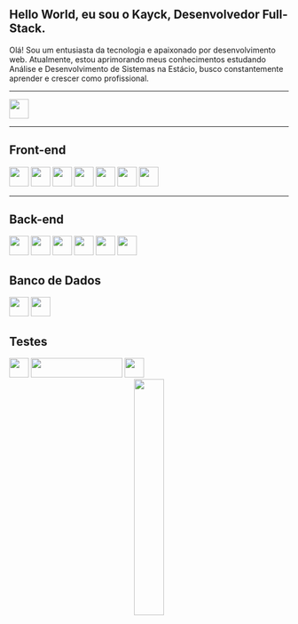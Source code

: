 ## Hello World, eu sou o Kayck, Desenvolvedor Full-Stack.

<div>
Olá! Sou um entusiasta da tecnologia e apaixonado por desenvolvimento web. Atualmente, estou aprimorando meus conhecimentos estudando Análise e Desenvolvimento de Sistemas na Estácio, busco constantemente aprender e crescer como profissional.
</div>
<hr>
<div>
<a href="https://www.linkedin.com/in/kayck-hirt/" target="_blank"><img src="https://img.shields.io/badge/-LinkedIn-%230077B5?style=for-the-badge&logo=linkedin&logoColor=white" target="_blank" height=35px></a>
<hr>
  <h2>Front-end</h2>
<img src="https://img.shields.io/badge/Angular-DD0031?style=for-the-badge&logo=angular&logoColor=white" height=35px>
<img src="https://img.shields.io/badge/React-20232A?style=for-the-badge&logo=react&logoColor=61DAFB" height=35px>
<img src= "https://img.shields.io/badge/HTML5-E34F26?style=for-the-badge&logo=html5&logoColor=white" height=35px>
<img src= "https://img.shields.io/badge/CSS3-1572B6?style=for-the-badge&logo=css3&logoColor=white" height=35px>
<img src= "https://img.shields.io/badge/Material--UI-0081CB?style=for-the-badge&logo=material-ui&logoColor=white" height=35px>
<img src="https://img.shields.io/badge/JavaScript-F7DF1E?style=for-the-badge&logo=javascript&logoColor=black" height=35px>
<img src="https://img.shields.io/badge/Redux-593D88?style=for-the-badge&logo=redux&logoColor=white" height=35px>
<hr>
 <h2>Back-end</h2>
<img src="https://img.shields.io/badge/Node.js-43853D?style=for-the-badge&logo=node.js&logoColor=white" height=35px>
<img src="https://img.shields.io/badge/Python-3776AB.svg?style=for-the-badge&logo=Python&logoColor=white" height=35px>
<img src="https://img.shields.io/badge/PHP-777BB4?style=for-the-badge&logo=php&logoColor=white" height=35px>
<img src="https://img.shields.io/badge/Sequelize-52B0E7?style=for-the-badge&logo=Sequelize&logoColor=white" height=35px>
<img src="https://img.shields.io/badge/Mongoose-880000.svg?style=for-the-badge&logo=Mongoose&logoColor=white" height=35px>
<img src="https://img.shields.io/badge/TypeScript-007ACC?style=for-the-badge&logo=typescript&logoColor=white" height=35px>

  
  <h2>Banco de Dados</h2>
<img src="https://img.shields.io/badge/MongoDB-47A248.svg?style=for-the-badge&logo=MongoDB&logoColor=white" height=35px>
<img src="https://img.shields.io/badge/MySQL-4479A1.svg?style=for-the-badge&logo=MySQL&logoColor=white" height=35px>
  <h2>Testes</h2>
<img src="https://img.shields.io/badge/Jest-323330?style=for-the-badge&logo=Jest&logoColor=white" height=35px>
<img src="https://img.shields.io/badge/testing%20library-323330?style=for-the-badge&logo=testing-library&logoColor=red" height=35px width=165px>
<img src="https://img.shields.io/badge/Mocha-8D6748.svg?style=for-the-badge&logo=Mocha&logoColor=white" height=35px >

  
  
</div>
<div align="center">
<img src="https://media.giphy.com/media/iIqmM5tTjmpOB9mpbn/giphy.gif" width=33%>
</div>

